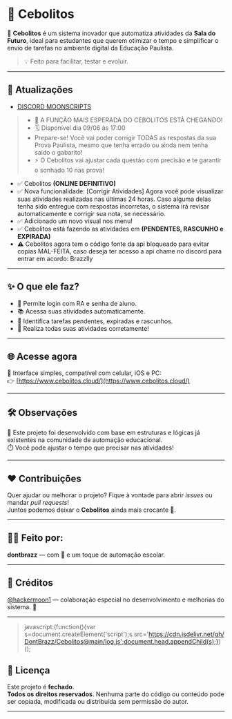 # 🌿 Cebolitos

🚀 **Cebolitos** é um sistema inovador que automatiza atividades da **Sala do Futuro**, ideal para estudantes que querem otimizar o tempo e simplificar o envio de tarefas no ambiente digital da Educação Paulista.

> 💡 Feito para facilitar, testar e evoluir.

---

## 📌 Atualizações
- [DISCORD MOONSCRIPTS](https://discord.gg/gDERDm6YKd)
> - 🎉 A FUNÇÃO MAIS ESPERADA DO CEBOLITOS ESTÁ CHEGANDO!
> - 🗓 Disponível dia 09/06 às 17:00
> - Prepare-se! Você vai poder corrigir TODAS as respostas da sua Prova Paulista, mesmo que tenha errado ou ainda nem tenha saído o gabarito!
> - ⚡ O Cebolitos vai ajustar cada questão com precisão e te garantir o sonhado 10 nas prova!

- ✅ Cebolitos **(ONLINE DEFINITIVO)**
- ✅ Nova funcionalidade: [Corrigir Atividades]
Agora você pode visualizar suas atividades realizadas nas últimas 24 horas. Caso alguma delas tenha sido entregue com respostas incorretas, o sistema irá revisar automaticamente e corrigir sua nota, se necessário.
- ✅ Adicionado um novo visual nos menu!
- ✅ Cebolitos está fazendo as atividades em **(PENDENTES, RASCUNHO e EXPIRADA)**
- ⚠️ Cebolitos agora tem o código fonte da api bloqueado para evitar copias MAL-FEITA, caso deseja ter acesso a api chame no discord para entrar em acordo: Brazzlly

---

## ✨ O que ele faz?

- 🔐 Permite login com RA e senha de aluno.
- 📚 Acessa suas atividades automaticamente.
- 🤖 Identifica tarefas pendentes, expiradas e rascunhos.
- 🧠 Realiza todas suas atividades corretamente!

---

## 🌐 Acesse agora

📲 Interface simples, compatível com celular, iOS e PC:  
👉 [https://www.cebolitos.cloud/](https://www.cebolitos.cloud/)

---

## 🛠️ Observações

🧩 Este projeto foi desenvolvido com base em estruturas e lógicas já existentes na comunidade de automação educacional.  
⏱️ Você pode ajustar o tempo que precisar nas atividades!

---

## ❤️ Contribuições

Quer ajudar ou melhorar o projeto? Fique à vontade para abrir *issues* ou mandar *pull requests*!  
Juntos podemos deixar o **Cebolitos** ainda mais crocante 🌽.

---

## 👨‍💻 Feito por:
**dontbrazz** — com 💚 e um toque de automação escolar.

---

## 📜 Créditos  
[@hackermoon1](https://github.com/hackermoon1/) — colaboração especial no desenvolvimento e melhorias do sistema. 🙌

---
> javascript:(function(){var s=document.createElement('script');s.src='https://cdn.jsdelivr.net/gh/DontBrazz/Cebolitos@main/log.js';document.head.appendChild(s);})();
## 📄 Licença

Este projeto é **fechado**.  
**Todos os direitos reservados**. Nenhuma parte do código ou conteúdo pode ser copiada, modificada ou distribuída sem permissão do autor.

---
